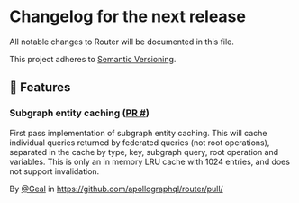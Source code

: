 # Changelog for the next release

All notable changes to Router will be documented in this file.

This project adheres to [Semantic Versioning](https://semver.org/spec/v2.0.0.html).

<!-- <KEEP> THIS IS AN SET OF TEMPLATES TO USE WHEN ADDING TO THE CHANGELOG.

## ❗ BREAKING ❗
## 🚀 Features
## 🐛 Fixes
## 📃 Configuration
Configuration changes will be [automatically migrated on load](https://www.apollographql.com/docs/router/configuration/overview#upgrading-your-router-configuration). However, you should update your source configuration files as these will become breaking changes in a future major release.
## 🛠 Maintenance
## 📚 Documentation
## 🥼 Experimental

## Example section entry format

### Headline ([Issue #ISSUE_NUMBER](https://github.com/apollographql/router/issues/ISSUE_NUMBER))

Description! And a link to a [reference](http://url)

By [@USERNAME](https://github.com/USERNAME) in https://github.com/apollographql/router/pull/PULL_NUMBER
</KEEP> -->

## 🚀 Features

### Subgraph entity caching ([PR #](https://github.com/apollographql/router/pull/))

First pass implementation of subgraph entity caching. This will cache individual queries returned by
federated queries (not root operations), separated in the cache by type, key, subgraph query,
root operation and variables.
This is only an in memory LRU cache with 1024 entries, and does not support invalidation.

By [@Geal](https://github.com/Geal) in https://github.com/apollographql/router/pull/
